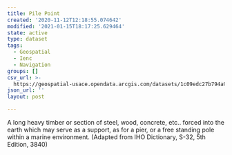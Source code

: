 ```yaml
---
title: Pile Point
created: '2020-11-12T12:18:55.074642'
modified: '2021-01-15T18:17:25.629464'
state: active
type: dataset
tags:
  - Geospatial
  - Ienc
  - Navigation
groups: []
csv_url: >-
  https://geospatial-usace.opendata.arcgis.com/datasets/1c09edc27b794a92bc1f1b2a9fdbde83_0.csv?outSR=%7B%22latestWkid%22%3A4326%2C%22wkid%22%3A4326%7D
json_url: ''
layout: post

---
```

A long heavy timber or section of steel, wood, concrete, etc.. forced into the earth which may serve as a support, as for a pier, or a free standing pole within a marine environment. (Adapted from IHO Dictionary, S-32, 5th Edition, 3840)

